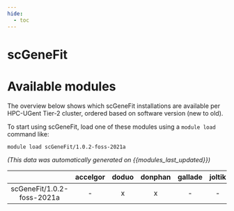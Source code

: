 ```yaml
---
hide:
  - toc
---
```


scGeneFit
=========

# Available modules


The overview below shows which scGeneFit installations are available per HPC-UGent Tier-2 cluster, ordered based on software version (new to old).

To start using scGeneFit, load one of these modules using a `module load` command like:

```shell
module load scGeneFit/1.0.2-foss-2021a
```

*(This data was automatically generated on {{modules_last_updated}})*  

| |accelgor|doduo|donphan|gallade|joltik|shinx|skitty|
| :---: | :---: | :---: | :---: | :---: | :---: | :---: | :---: |
|scGeneFit/1.0.2-foss-2021a|-|x|x|-|-|-|-|
